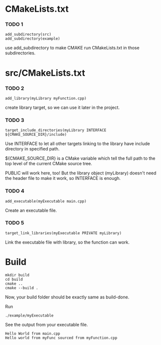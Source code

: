 # CMakeLists.txt

### TODO 1
```
add_subdirectory(src)
add_subdirectory(example)
```
use add_subdirectory to make CMAKE run CMakeLists.txt in those subdirectories.

# src/CMakeLists.txt

### TODO 2
```
add_library(myLibrary myFunction.cpp)
```
create library target, so we can use it later in the project.

### TODO 3
```
target_include_directories(myLibrary INTERFACE ${CMAKE_SOURCE_DIR}/include)
```
Use INTERFACE to let all other targets linking to the library have include directory in specified path.

${CMAKE_SOURCE_DIR} is a CMake variable which tell the full path to the top level of the current CMake source tree.

PUBLIC will work here, too! But the library object (myLibrary) doesn't need the header file to make it work, so INTERFACE is enough.

### TODO 4
```
add_executable(myExecutable main.cpp)
```
Create an executable file.

### TODO 5
```
target_link_libraries(myExecutable PRIVATE myLibrary)
```
Link the executable file with library, so the function can work.



# Build
```
mkdir build
cd build
cmake ..
cmake --build .
```
Now, your build folder should be exactly same as build-done.

Run
```
./example/myExecutable
```
See the output from your executable file.
```
Hello World from main.cpp
Hello world from myFunc sourced from myFunction.cpp
```
